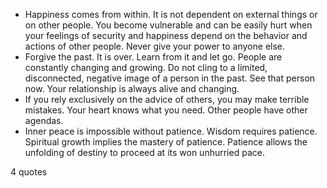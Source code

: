  - Happiness comes from within. It is not dependent on external things or on other people. You become vulnerable and can be easily hurt when your feelings of security and happiness depend on the behavior and actions of other people. Never give your power to anyone else.
 - Forgive the past. It is over. Learn from it and let go. People are constantly changing and growing. Do not cling to a limited, disconnected, negative image of a person in the past. See that person now. Your relationship is always alive and changing.
 - If you rely exclusively on the advice of others, you may make terrible mistakes. Your heart knows what you need. Other people have other agendas.
 - Inner peace is impossible without patience. Wisdom requires patience. Spiritual growth implies the mastery of patience. Patience allows the unfolding of destiny to proceed at its won unhurried pace.

4 quotes